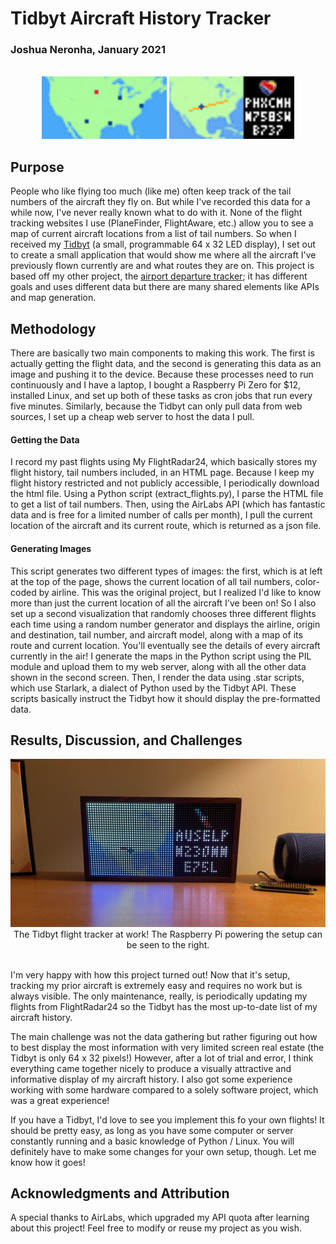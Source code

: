 <h1>Tidbyt Aircraft History Tracker</h1>
<h3>Joshua Neronha, January 2021</h3>
<br>

<div align="center">
<img src="render/display.webp" height = 100/>
<img src="render/display_beta.webp" height = 100/>
</div>

<h2>Purpose</h2>
<p>People who like flying too much (like me) often keep track of the tail numbers of the aircraft they fly on. But while I've recorded this data for a while now, I've never really known what to do with it. None of the flight tracking websites I use (PlaneFinder, FlightAware, etc.) allow you to see a map of current aircraft locations from a list of tail numbers. So when I received my <a href="https://tidbyt.com">Tidbyt</a> (a small, programmable 64 x 32 LED display), I set out to create a small application that would show me where all the aircraft I've previously flown currently are and what routes they are on. This project is based off my other project, the <a href="https://github.com/joshuaneronha/Tidbyt-Flight-Tracker">airport departure tracker</a>; it has different goals and uses different data but there are many shared elements like APIs and map generation.</p>

<h2>Methodology</h2>
<p>There are basically two main components to making this work. The first is actually getting the flight data, and the second is generating this data as an image and pushing it to the device. Because these processes need to run continuously and I have a laptop, I bought a Raspberry Pi Zero for $12, installed Linux, and set up both of these tasks as cron jobs that run every five minutes. Similarly, because the Tidbyt can only pull data from web sources, I set up a cheap web server to host the data I pull.</p>

<h4>Getting the Data</h4>
<p>I record my past flights using My FlightRadar24, which basically stores my flight history, tail numbers included, in an HTML page. Because I keep my flight history restricted and not publicly accessible, I periodically download the html file. Using a Python script (extract_flights.py), I parse the HTML file to get a list of tail numbers. Then, using the AirLabs API (which has fantastic data and is free for a limited number of calls per month), I pull the current location of the aircraft and its current route, which is returned as a json file.</p>

<h4>Generating Images</h4>
<p>This script generates two different types of images: the first, which is at left at the top of the page, shows the current location of all tail numbers, color-coded by airline. This was the original project, but I realized I'd like to know more than just the current location of all the aircraft I've been on! So I also set up a second visualization that randomly chooses three different flights each time using a random number generator and displays the airline, origin and destination, tail number, and aircraft model, along with a map of its route and current location. You'll eventually see the details of every aircraft currently in the air! I generate the maps in the Python script using the PIL module and upload them to my web server, along with all the other data shown in the second screen. Then, I render the data using .star scripts, which use Starlark, a dialect of Python used by the Tidbyt API. These scripts basically instruct the Tidbyt how it should display the pre-formatted data.</p>

<h2>Results, Discussion, and Challenges</h2>
<center><img src = "resources/inuse.png"</img>The Tidbyt flight tracker at work! The Raspberry Pi powering the setup can be seen to the right.</center>
<br>
<p>I'm very happy with how this project turned out! Now that it's setup, tracking my prior aircraft is extremely easy and requires no work but is always visible. The only maintenance, really, is periodically updating my flights from FlightRadar24 so the Tidbyt has the most up-to-date list of my aircraft history.</p>
<p>The main challenge was not the data gathering but rather figuring out how to best display the most information with very limited screen real estate (the Tidbyt is only 64 x 32 pixels!) However, after a lot of trial and error, I think everything came together nicely to produce a visually attractive and informative display of my aircraft history. I also got some experience working with some hardware compared to a solely software project, which was a great experience!</p>
<p>If you have a Tidbyt, I'd love to see you implement this fo your own flights! It should be pretty easy, as long as you have some computer or server constantly running and a basic knowledge of Python / Linux. You will definitely have to make some changes for your own setup, though. Let me know how it goes!</p>

<h2>Acknowledgments and Attribution</h2>
<p>A special thanks to AirLabs, which upgraded my API quota after learning about this project! Feel free to modify or reuse my project as you wish.</p>
